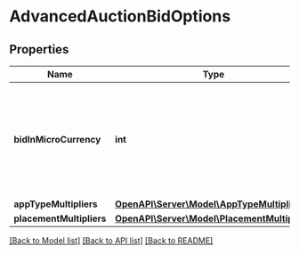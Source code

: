 # AdvancedAuctionBidOptions

## Properties
Name | Type | Description | Notes
------------ | ------------- | ------------- | -------------
**bidInMicroCurrency** | **int** | Bid price in micro currency. A value of 0 will stop distribution for this item in &#x60;MAX_BID&#x60; ad groups in &#x60;CATALOG_SALES&#x60; campaigns. A value of &#x60;null&#x60; will fallback to the ad group&#39;s &#x60;bid_in_micro_currency&#x60;. | [optional] 
**appTypeMultipliers** | [**OpenAPI\Server\Model\AppTypeMultipliers**](AppTypeMultipliers.md) |  | [optional] 
**placementMultipliers** | [**OpenAPI\Server\Model\PlacementMultipliers**](PlacementMultipliers.md) |  | [optional] 

[[Back to Model list]](../README.md#documentation-for-models) [[Back to API list]](../README.md#documentation-for-api-endpoints) [[Back to README]](../README.md)


